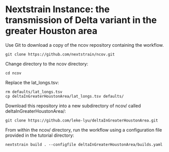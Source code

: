 # Nextstrain Instance: the transmission of Delta variant in the greater Houston area

<!-- TODO: update links -->

Use Git to download a copy of the ncov repository containing the workflow.

```shell
git clone https://github.com/nextstrain/ncov.git
```

Change directory to the ncov directory:

```shell
cd ncov
```
Replace the lat_longs.tsv:

```shell
rm defaults/lat_longs.tsv
cp deltaInGreaterHoustonArea/lat_longs.tsv defaults/
```

Download this repository into a new subdirectory of ncov/ called deltaInGreaterHoustonArea/:

```shell
git clone https://github.com/leke-lyu/deltaInGreaterHoustonArea.git
```

From within the ncov/ directory, run the workflow using a configuration file provided in the tutorial directory:

```shell
nextstrain build . --configfile deltaInGreaterHoustonArea/builds.yaml 
```
